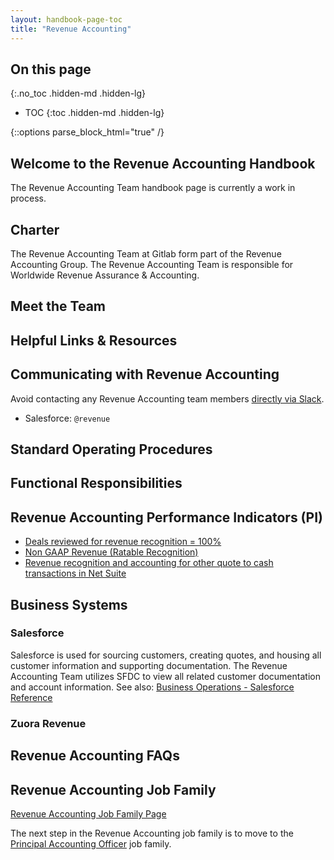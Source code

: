 ```yaml
---
layout: handbook-page-toc
title: "Revenue Accounting"
---
```


## On this page
{:.no_toc .hidden-md .hidden-lg}

- TOC
{:toc .hidden-md .hidden-lg}

<link rel="stylesheet" type="text/css" href="/stylesheets/biztech.css" />

{::options parse_block_html="true" /}

## Welcome to the Revenue Accounting Handbook 

The Revenue Accounting Team handbook page is currently a work in process.

## Charter

The Revenue Accounting Team at Gitlab form part of the Revenue Accounting Group. The Revenue Accounting Team is responsible for Worldwide Revenue Assurance & Accounting.

## Meet the Team

## Helpful Links & Resources

## Communicating with Revenue Accounting

Avoid contacting any Revenue Accounting team members [directly via Slack](https://about.gitlab.com/handbook/communication/#avoid-direct-messages).

* Salesforce: `@revenue`

## Standard Operating Procedures

## Functional Responsibilities

## Revenue Accounting Performance Indicators (PI)

* [Deals reviewed for revenue recognition = 100%](/handbook/finance/accounting/#deals-reviewed-for-revenue-recognition--100)
* [Non GAAP Revenue (Ratable Recognition)](/handbook/finance/accounting/#non-gaap-revenue-ratable-recognition)
* [Revenue recognition and accounting for other quote to cash transactions in Net Suite](/handbook/finance/accounting/#8-revenue-recognition-and-accounting-for-other-quote-to-cash-transactions-in-net-suite)

## Business Systems

### Salesforce

Salesforce is used for sourcing customers, creating quotes, and housing all customer information and supporting documentation. The Revenue Accounting Team utilizes SFDC to view all related customer documentation and account information.
See also: [Business Operations - Salesforce Reference](https://about.gitlab.com/handbook/sales/field-operations/sfdc/) 

### Zuora Revenue

## Revenue Accounting FAQs

## Revenue Accounting Job Family

[Revenue Accounting Job Family Page](https://handbook.gitlab.com/job-families/finance/revenue-accounting/)

The next step in the Revenue Accounting job family is to move to the [Principal Accounting Officer](https://handbook.gitlab.com/job-families/finance/pao-jf/) job family. 


